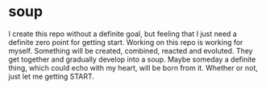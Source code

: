 # soup
I create this repo  without a definite goal, but feeling that I just need a definite zero point for getting start.
Working on this repo is working for myself. Something will be created, combined, reacted and evoluted. They get together and gradually develop into a soup. Maybe someday a definite thing, which could echo with my heart, will be born from it. Whether or not, just let me getting START.
